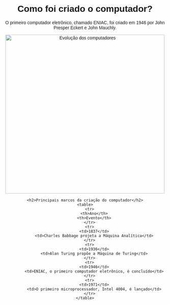 <!DOCTYPE html>
<html lang="pt-BR">
<head>
    <meta charset="UTF-8">
    <meta name="description" content="Página simples sobre a criação do computador.">
    <meta name="viewport" content="width=device-width, initial-scale=1.0">
    <title>História do Computador</title>
    <style>
        body { font-family: Arial, sans-serif; text-align: center; }
        table { margin: auto; border-collapse: collapse; width: 60%; }
        th, td { border: 1px solid black; padding: 10px; }
        th { background-color: #f4f4f4; }
    </style>
</head>
<body>
    <h1>Como foi criado o computador?</h1>
    <p>O primeiro computador eletrônico, chamado ENIAC, foi criado em 1946 por John Presper Eckert e John Mauchly.</p>
    <img src="https://www.cnnbrasil.com.br/wp-content/uploads/sites/12/2021/06/26776_1798DEE935286D54.jpg?w=1200&h=675&crop=1" 
     alt="Evolução dos computadores" 
     width="500">
    
    <h2>Principais marcos da criação do computador</h2>
    <table>
        <tr>
            <th>Ano</th>
            <th>Evento</th>
        </tr>
        <tr>
            <td>1837</td>
            <td>Charles Babbage projeta a Máquina Analítica</td>
        </tr>
        <tr>
            <td>1936</td>
            <td>Alan Turing propõe a Máquina de Turing</td>
        </tr>
        <tr>
            <td>1946</td>
            <td>ENIAC, o primeiro computador eletrônico, é concluído</td>
        </tr>
        <tr>
            <td>1971</td>
            <td>O primeiro microprocessador, Intel 4004, é lançado</td>
        </tr>
    </table>
</body>
</html>
